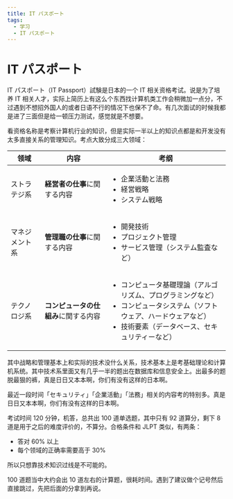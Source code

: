 ```yaml
---
title: IT パスポート
tags:
  - 学习
  - IT パスポート
---
```


# IT パスポート

IT パスポート（IT Passport）試験是日本的一个 IT 相关资格考试。说是为了培养 IT 相关人才，实际上简历上有这么个东西找计算机类工作会稍微加一点分，不过遇到不想招外国人的或者日语不行的情况下也保不了命。有几次面试的时候我都是进了三面但是给一顿压力测试，感觉就是不想要。

看资格名称是考察计算机行业的知识，但是实际一半以上的知识点都是和开发没有太多直接关系的管理知识。考点大致分成三大领域：

| 领域           | 内容                                 | 考纲                                                                                                                                                                                           |
| -------------- | ------------------------------------ | ---------------------------------------------------------------------------------------------------------------------------------------------------------------------------------------------- |
| ストラテジ系   | **経営者の仕事**に関する内容         | <ul><li>企業活動と法務</li><li>経営戦略</li><li>システム戦略</li></ul>                                                                                                                         |
| マネジメント系 | **管理職の仕事**に関する内容         | <ul><li>開発技術</li><li>プロジェクト管理</li><li>サービス管理（システム監査など）</li></ul>                                                                                                   |
| テクノロジ系   | **コンピュータの仕組み**に関する内容 | <ul><li>コンピュータ基礎理論（アルゴリズム、プログラミングなど）</li><li>コンピュータシステム（ソフトウェア、ハードウェアなど）</li><li>技術要素（データベース、セキュリティーなど）</li></ul> |

其中战略和管理基本上和实际的技术没什么关系，技术基本上是考基础理论和计算机系统。其中技术系里面又有几乎一半的题出在数据库和信息安全上。出最多的题脱最狠的裤，真是日日又本本啊，你们有没有这样的日本啊。

最近一段时间「セキュリティ」「企業活動」「法務」相关的内容考的特别多。真是日日又本本啊，你们有没有这样的日本啊。

考试时间 120 分钟，机答，总共出 100 道单选题，其中只有 92 道算分，剩下 8 道是用于之后的难度评价的，不算分。合格条件和 JLPT 类似，有两条：

- 答对 60% 以上
- 每个领域的正确率需要高于 30%

所以只想靠技术知识过线是不可能的。

100 道题当中大约会出 10 道左右的计算题，很耗时间。遇到了建议做个记号然后直接跳过，先把后面的分拿到再说。
